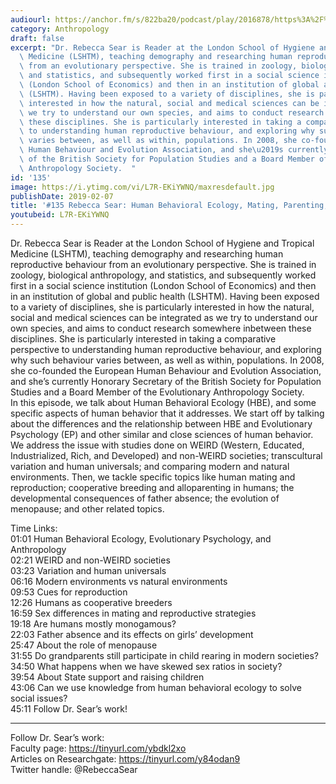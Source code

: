 ```yaml
---
audiourl: https://anchor.fm/s/822ba20/podcast/play/2016878/https%3A%2F%2Fd3ctxlq1ktw2nl.cloudfront.net%2Fproduction%2F2019-0-1%2F7778544-44100-2-df20e5de2a75d.m4a
category: Anthropology
draft: false
excerpt: "Dr. Rebecca Sear is Reader at the London School of Hygiene and Tropical\
  \ Medicine (LSHTM), teaching demography and researching human reproductive behaviour\
  \ from an evolutionary perspective. She is trained in zoology, biological anthropology,\
  \ and statistics, and subsequently worked first in a social science institution\
  \ (London School of Economics) and then in an institution of global and public health\
  \ (LSHTM). Having been exposed to a variety of disciplines, she is particularly\
  \ interested in how the natural, social and medical sciences can be integrated as\
  \ we try to understand our own species, and aims to conduct research somewhere inbetween\
  \ these disciplines. She is particularly interested in taking a comparative perspective\
  \ to understanding human reproductive behaviour, and exploring why such behaviour\
  \ varies between, as well as within, populations. In 2008, she co-founded the European\
  \ Human Behaviour and Evolution Association, and she\u2019s currently Honorary Secretary\
  \ of the British Society for Population Studies and a Board Member of the Evolutionary\
  \ Anthropology Society.  "
id: '135'
image: https://i.ytimg.com/vi/L7R-EKiYWNQ/maxresdefault.jpg
publishDate: 2019-02-07
title: '#135 Rebecca Sear: Human Behavioral Ecology, Mating, Parenting, Reproduction'
youtubeid: L7R-EKiYWNQ
---
```

<div class="timelinks">

Dr. Rebecca Sear is Reader at the London School of Hygiene and Tropical Medicine (LSHTM), teaching demography and researching human reproductive behaviour from an evolutionary perspective. She is trained in zoology, biological anthropology, and statistics, and subsequently worked first in a social science institution (London School of Economics) and then in an institution of global and public health (LSHTM). Having been exposed to a variety of disciplines, she is particularly interested in how the natural, social and medical sciences can be integrated as we try to understand our own species, and aims to conduct research somewhere inbetween these disciplines. She is particularly interested in taking a comparative perspective to understanding human reproductive behaviour, and exploring why such behaviour varies between, as well as within, populations. In 2008, she co-founded the European Human Behaviour and Evolution Association, and she’s currently Honorary Secretary of the British Society for Population Studies and a Board Member of the Evolutionary Anthropology Society.  
In this episode, we talk about Human Behavioral Ecology (HBE), and some specific aspects of human behavior that it addresses. We start off by talking about the differences and the relationship between HBE and Evolutionary Psychology (EP) and other similar and close sciences of human behavior. We address the issue with studies done on WEIRD (Western, Educated, Industrialized, Rich, and Developed) and non-WEIRD societies; transcultural variation and human universals; and comparing modern and natural environments. Then, we tackle specific topics like human mating and reproduction; cooperative breeding and alloparenting in humans; the developmental consequences of father absence; the evolution of menopause; and other related topics.

Time Links:  
<time>01:01</time> Human Behavioral Ecology, Evolutionary Psychology, and Anthropology  
<time>02:21</time> WEIRD and non-WEIRD societies                             
<time>03:23</time> Variation and human universals             
<time>06:16</time> Modern environments vs natural environments            
<time>09:53</time> Cues for reproduction       
<time>12:26</time> Humans as cooperative breeders        
<time>16:59</time> Sex differences in mating and reproductive strategies      
<time>19:18</time> Are humans mostly monogamous?      
<time>22:03</time> Father absence and its effects on girls’ development  
<time>25:47</time> About the role of menopause  
<time>31:55</time> Do grandparents still participate in child rearing in modern societies?  
<time>34:50</time> What happens when we have skewed sex ratios in society?  
<time>39:54</time> About State support and raising children   
<time>43:06</time> Can we use knowledge from human behavioral ecology to solve social issues?  
<time>45:11</time> Follow Dr. Sear’s work!

---

Follow Dr. Sear’s work:  
Faculty page: https://tinyurl.com/ybdkl2xo  
Articles on Researchgate: https://tinyurl.com/y84odan9  
Twitter handle: @RebeccaSear
</div>

